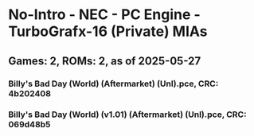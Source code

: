 # No-Intro - NEC - PC Engine - TurboGrafx-16 (Private) MIAs
## Games: 2, ROMs: 2, as of 2025-05-27

### Billy's Bad Day (World) (Aftermarket) (Unl).pce, CRC: 4b202408
### Billy's Bad Day (World) (v1.01) (Aftermarket) (Unl).pce, CRC: 069d48b5
